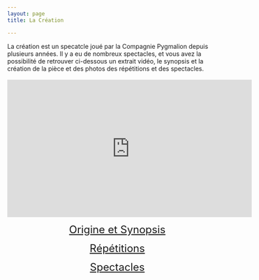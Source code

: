 ```yaml
---
layout: page
title: La Création

---
```


<div>La création est un specatcle joué par la Compagnie Pygmalion depuis plusieurs années. Il y a eu de nombreux spectacles, et vous avez la possibilité de retrouver ci-dessous un extrait vidéo, le synopsis et la création de la pièce et des photos des répétitions et des spectacles.</div>

<div style="text-align: center"><br><iframe align="center" width="560" height="315" src="https://www.youtube.com/embed/QbhB9Vk_IuE" frameborder="0" allow="accelerometer; autoplay; encrypted-media; gyroscope; picture-in-picture" allowfullscreen></iframe></div>

<p>
<div style="text-align: center"><font size="5px"><a href="origines.html">Origine et Synopsis</a></font></div>
</p>

<p>
<div style="text-align: center"><font size="5px"><a href="repets">Répétitions</a></font></div>
</p>

<p>
<div style="text-align: center"><font size="5px"><a href="/spectacle_creation/index.html">Spectacles</a></font></div>
</p>
